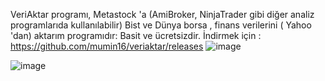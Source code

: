 VeriAktar programı, ﻿Metastock 'a (AmiBroker, NinjaTrader gibi diğer analiz programlarıda kullanılabilir) Bist ve Dünya borsa , finans verilerini ( Yahoo 'dan) aktarım programıdır: Basit ve ücretsizdir. 
İndirmek için : https://github.com/mumin16/veriaktar/releases
![image](https://github.com/user-attachments/assets/1788d749-b771-4b1b-a8e3-41c04fc54568)

![image](https://github.com/user-attachments/assets/01e1f06f-3209-4ba1-88f3-c5db247727ad)
